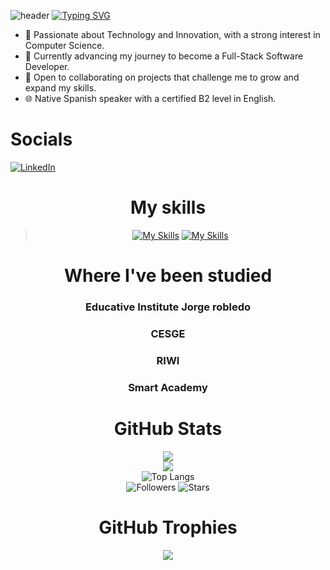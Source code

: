 
![header](https://capsule-render.vercel.app/api?type=waving&color=0:1C768F,100:0f0c29&height=300&section=header&text=FullStackDeveloper&fontAlignY=35&fontSize=70&animation=fadeIn&fontColor=ffffff)
[![Typing SVG](https://readme-typing-svg.demolab.com/?lines=Samuel+Cordoba+or;Scorhenao)](https://git.io/typing-svg)
- 🏁 Passionate about Technology and Innovation, with a strong interest in Computer Science.  
- 🌱 Currently advancing my journey to become a Full-Stack Software Developer.  
- 🔎 Open to collaborating on projects that challenge me to grow and expand my skills.  
- 🌐 Native Spanish speaker with a certified B2 level in English.  
# Socials
[![LinkedIn](https://img.shields.io/badge/LinkedIn-%230077B5.svg?logo=linkedin&logoColor=white)](https://www.linkedin.com/in/samuel-c%C3%B3rdoba-15a8362b9/) 
<div align="center">

# My skills
>[![My Skills](https://skillicons.dev/icons?i=js,html,css,bootstrap,discord,git,github,laravel,linux,mysql,nodejs,npm,php,py,django,tailwind,ubuntu,vscode,windows,nestjs,ts,react,docker,mongo,postgresql,flutter,dart,c#,dotnet,express,figma)](https://skillicons.dev)
>[![My Skills](https://skillicons.dev/icons?i=dotnet,express,figma,nextjs,notion,postman,redux,sqlite,stackoverflow,visualstudio,vite,yarn)](https://skillicons.dev)

# Where I've been studied
### Educative Institute Jorge robledo
### CESGE
### RIWI
### Smart Academy
# GitHub Stats

![](https://github-readme-stats.vercel.app/api?username=Scorhenao&theme=radical&hide_border=false&include_all_commits=true&count_private=true)<br/>
![](https://github-readme-streak-stats.herokuapp.com/?user=Scorhenao&theme=radical&hide_border=false)<br/>
![Top Langs](https://github-readme-stats.vercel.app/api/top-langs/?username=Scorhenao&theme=radical&hide_progress=true)<br/>
![Followers](https://img.shields.io/github/followers/Scorhenao?style=social)
![Stars](https://img.shields.io/github/stars/Scorhenao?style=social)


# GitHub Trophies
[![](https://github-profile-trophy.vercel.app/?username=Scorhenao&theme=darkhub&no-frame=false&no-bg=true&margin-w=4)
](https://github-profile-trophy.vercel.app/?username=Scorhenao-ma&rank=S,AAA
)
</div>
